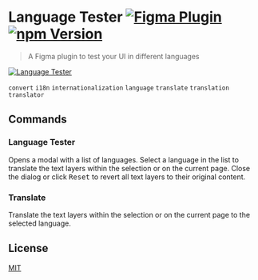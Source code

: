 # Language Tester [![Figma Plugin](https://img.shields.io/badge/figma-Language%20Tester-yellow?cacheSeconds=1800)](https://figma.com/community/plugin/767379122107077581/Language-Tester) [![npm Version](https://img.shields.io/npm/v/figma-language-tester?cacheSeconds=1800)](https://npmjs.com/package/figma-anguage-tester)

> A Figma plugin to test your UI in different languages

[![Language Tester](https://raw.githubusercontent.com/yuanqing/figma-plugins/main/packages/figma-language-tester/media/cover.png)](https://figma.com/community/plugin/767379122107077581/Language-Tester)

`convert` `i18n` `internationalization` `language` `translate` `translation` `translator`

## Commands

### Language Tester

Opens a modal with a list of languages. Select a language in the list to translate the text layers within the selection or on the current page. Close the dialog or click <kbd>Reset</kbd> to revert all text layers to their original content.

### Translate

Translate the text layers within the selection or on the current page to the selected language.

## License

[MIT](/LICENSE.md)

